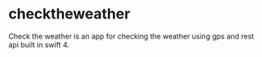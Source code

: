# checktheweather
Check the weather is an app for checking the weather using gps and rest api built in swift 4.
